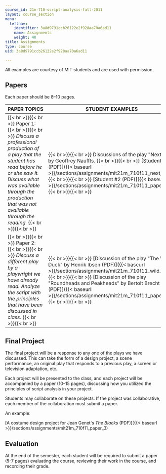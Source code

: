 ```yaml
---
course_id: 21m-710-script-analysis-fall-2011
layout: course_section
menu:
  leftnav:
    identifier: 3a8d9791ccb26122e2f928aa70a6ad11
    name: Assignments
    weight: 40
title: Assignments
type: course
uid: 3a8d9791ccb26122e2f928aa70a6ad11

---
```


All examples are courtesy of MIT students and are used with permission.

Papers
------

Each paper should be 8–10 pages.

| PAPER TOPICS | STUDENT EXAMPLES |
| --- | --- |
|  {{< br >}}{{< br >}} Paper 1: {{< br >}}{{< br >}} _Discuss a professional production of a play that the student has read before he or she saw it. Discuss what was available through the production that was not available through the reading._ {{< br >}}{{< br >}}  |  {{< br >}}{{< br >}} Discussions of the play "Next Fall" by Geoffrey Nauffts. {{< br >}}{{< br >}} [Student #1 (PDF)]({{< baseurl >}}/sections/assignments/mit21m_710f11_next_fall) {{< br >}}{{< br >}} [Student #2 (PDF)]({{< baseurl >}}/sections/assignments/mit21m_710f11_paper_1) {{< br >}}{{< br >}}  |
|  {{< br >}}{{< br >}} Paper 2: {{< br >}}{{< br >}} _Discuss a different play by a playwright we have already read. Analyze the script with the principles that have been discussed in class._ {{< br >}}{{< br >}}  |  {{< br >}}{{< br >}} [Discussion of the play "The Wild Duck" by Henrik Ibsen (PDF)]({{< baseurl >}}/sections/assignments/mit21m_710f11_wild_duck) {{< br >}}{{< br >}} [Discussion of the play "Roundheads and Peakheads" by Bertolt Brecht (PDF)]({{< baseurl >}}/sections/assignments/mit21m_710f11_paper_2) {{< br >}}{{< br >}}  

Final Project
-------------

The final project will be a response to any one of the plays we have discussed. This can take the form of a design project, a scene performance, an original play that responds to a previous play, a screen or television adaptation, etc.

Each project will be presented to the class, and each project will be accompanied by a paper (10–15 pages), discussing how you utilized the principles of script analysis in your project.

Students may collaborate on these projects. If the project was collaborative, each member of the collaboration must submit a paper.

An example:

[A costume design project for Jean Genet's _The Blacks_ (PDF)]({{< baseurl >}}/sections/assignments/mit21m_710f11_paper_3)

Evaluation
----------

At the end of the semester, each student will be required to submit a paper (5-7 pages) evaluating the course, reviewing their work in the course, and recording their grade.